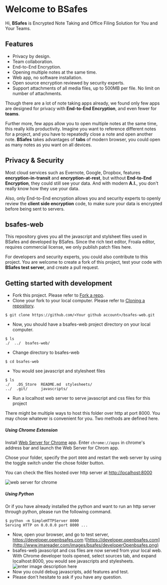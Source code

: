 # Welcome to BSafes
Hi, **BSafes** is Encrypted Note Taking and Office Filing Solution for You and Your Teams.
## Features
 - Privacy by design.
 - Team collaboration.
 - End-to-End Encryption.
 - Opening multiple notes at the same time.
 - Web app, no software installation.
 - Open source encryption reviewed by security experts.
 - Support attachments of all media files, up to 500MB per file. No limit on number of attachments.
 
Though there are a lot of note taking apps already, we found only few apps are designed for privacy with **End-to-End Encryption**, and even fewer for **teams**.

Further more, few apps allow you to open multiple notes at the same time, this really kills productivity. Imagine you want to reference different notes for a project, and you have to repeatedly close a note and open another note. **BSafes** takes advantages of **tabs** of modern browser, you could open as many notes as you want on all devices. 
## Privacy & Security
Most cloud services such as Evernote, Google, Dropbox, features **encryption-in-transit** and **encryption-at-rest**, but without **End-to-End Encryption**, they could still see your data. And with modern **A.I.**, you don't really know how they use your data.

Also, only End-to-End encryption allows you and security experts to openly review the **client side encryption** code, to make sure your data is encrypted before being sent to servers.

## bsafes-web
This repository gives you all the javascript and stylsheet files used in BSafes and developed by BSafes. Since the rich text editor, Froala editor, requires commercial license, we only publish patch files here. 

For developers and security experts, you could also contribute to this project. You are welcome to create a fork of this project, test your code with **BSafes test server**, and create a pull request. 
## Getting started with development
 - Fork this project.
Please refer to [Fork a repo](https://help.github.com/en/articles/fork-a-repo).
 - Clone your fork to your local computer.
 Please refer to [Cloning a repository](https://help.github.com/en/articles/cloning-a-repository).
 ~~~~
 $ git clone https://github.com/<Your github account>/bsafes-web.git
 ~~~~
 - Now, you should have a bsafes-web project directory on your local computer.
~~~~
$ ls
./  ../  bsafes-web/
~~~~
 - Change directory to bsafes-web
~~~~
$ cd bsafes-web
~~~~
 - You would see javascript and stylesheet files
~~~~
$ ls
./   .DS_Store  README.md  stylesheets/
../  .git/      javascripts/
~~~~
 - Run a localhost web server to serve javascript and css files for this project
 
 There might be multiple ways to host this folder over http at port 8000. You
 may chose whatever is convenient for you. Two methods are defined here.
 ##### Using Chrome Extension
 Install [Web Server for Chrome](https://chrome.google.com/webstore/detail/web-server-for-chrome/ofhbbkphhbklhfoeikjpcbhemlocgigb?hl=en) app.
 Enter `chrome://apps` in chrome's address bar and launch the Web Server for Chrom app.
 
 Chose your folder, specify the port `8000` and restart the web server by using
 the toggle switch under the chose folder button.
 
 You can check the files hosted over http server at [http://localhost:8000](http://localhost:8000)
 
 ![web server for chrome](https://i.ibb.co/mRNd4kS/screenshot-picture.png)
 ##### Using Python
 Or if you have already installed the python and want to run an http server through
 python, please run the following command.
~~~~ 
$ python -m SimpleHTTPServer 8000
Serving HTTP on 0.0.0.0 port 8000 ...
~~~~
 - Now, open your browser, and go to test server, https://developer.openbsafes.com
![https://developer.openbsafes.com](http://www.imareader.com/images/bsafes/developerOpenbsafes.png)
 - bsafes-web javascript and css files are now served from your local web. With Chrome developer tools opened, select sources tab, and expand localhost:8000, you would see javascripts and stylesheets.
![enter image description here](http://www.imareader.com/images/bsafes/developerOpenbsafesDebug.png)
 - Now you could debug javascripts, add features and test.
 - Please don't hesitate to ask if you have any question.
